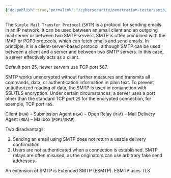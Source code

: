 ```yaml
---
{"dg-publish":true,"permalink":"/cybersecurity/penetration-tester/smtp/"}
---
```


The `Simple Mail Transfer Protocol` (`SMTP`) is a protocol for sending emails in an IP network. It can be used between an email client and an outgoing mail server or between two SMTP servers. SMTP is often combined with the IMAP or POP3 protocols, which can fetch emails and send emails. In principle, it is a client-server-based protocol, although SMTP can be used between a client and a server and between two SMTP servers. In this case, a server effectively acts as a client.

Default port 25, newer servers use TCP port 587.

SMTP works unencrypted without further measures and transmits all commands, data, or authentication information in plain text. To prevent unauthorized reading of data, the SMTP is used in conjunction with SSL/TLS encryption. Under certain circumstances, a server uses a port other than the standard TCP port `25` for the encrypted connection, for example, TCP port `465`.

<tr>
<th>Client (<code>MUA</code>)</th>
<th><code>➞</code></th>
<th>Submission Agent (<code>MSA</code>)</th>
<th><code>➞</code></th>
<th>Open Relay (<code>MTA</code>)</th>
<th><code>➞</code></th>
<th>Mail Delivery Agent (<code>MDA</code>)</th>
<th><code>➞</code></th>
<th>Mailbox (<code>POP3</code>/<code>IMAP</code>)</th>
</tr>

Two disadvantags:
1. Sending an email using SMTP does not return a usable delivery confirmation.
2. Users are not authenticated when a connection is established. SMTP relays are often misused, as the originators can use arbitrary fake send addresses.

An extension of SMTP is Extended SMTP (ESMTP). ESMTP uses TLS
